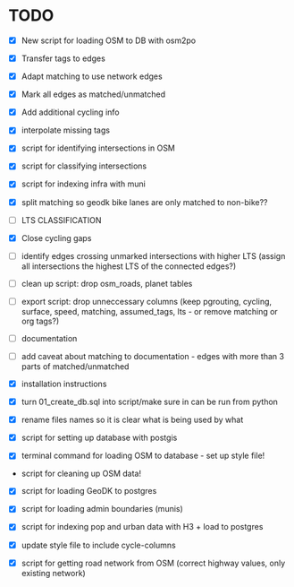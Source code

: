 # TODO

- [X] New script for loading OSM to DB with osm2po
- [X] Transfer tags to edges
- [X] Adapt matching to use network edges
- [X] Mark all edges as matched/unmatched
- [X] Add additional cycling info
- [X] interpolate missing tags
- [X] script for identifying intersections in OSM
- [X] script for classifying intersections
- [X] script for indexing infra with muni
- [X] split matching so geodk bike lanes are only matched to non-bike??

- [ ] LTS CLASSIFICATION
- [X] Close cycling gaps
- [ ] identify edges crossing unmarked intersections with higher LTS (assign all intersections the highest LTS of the connected edges?)

- [ ] clean up script: drop osm_roads, planet tables 
- [ ] export script: drop unneccessary columns (keep pgrouting, cycling, surface, speed, matching, assumed_tags, lts - or remove matching or org tags?)

- [ ] documentation
- [ ] add caveat about matching to documentation - edges with more than 3 parts of matched/unmatched

- [X] installation instructions

- [X] turn 01_create_db.sql into script/make sure in can be run from python
- [X] rename files names so it is clear what is being used by what

- [X] script for setting up database with postgis
- [X] terminal command for loading OSM to database - set up style file!
- script for cleaning up OSM data!
- [X] script for loading GeoDK to postgres
- [X] script for loading admin boundaries (munis)
- [X] script for indexing pop and urban data with H3 + load to postgres

- [X] update style file to include cycle-columns
- [X] script for getting road network from OSM (correct highway values, only existing network)
